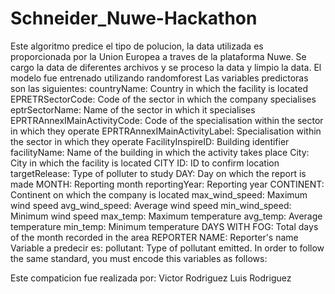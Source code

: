 # Schneider_Nuwe-Hackathon
Este algoritmo predice el tipo de polucion, la data utilizada es proporcionada por la Union Europea a traves de la plataforma Nuwe.
Se cargo la data de diferentes archivos y se proceso la data y limpio la data. 
El modelo fue entrenado utilizando randomforest
Las variables predictoras son las siguientes:
countryName: Country in which the facility is located
EPRETRSectorCode: Code of the sector in which the company specialises
eptrSectorName: Name of the sector in which it specialises
EPRTRAnnexIMainActivityCode: Code of the specialisation within the sector in which they operate
EPRTRAnnexIMainActivityLabel: Specialisation within the sector in which they operate
FacilityInspireID: Building identifier
facilityName: Name of the building in which the activity takes place
City: City in which the facility is located
CITY ID: ID to confirm location
targetRelease: Type of polluter to study
DAY: Day on which the report is made
MONTH: Reporting month
reportingYear: Reporting year
CONTINENT: Continent on which the company is located
max_wind_speed: Maximum wind speed
avg_wind_speed: Average wind speed
min_wind_speed: Minimum wind speed
max_temp: Maximum temperature
avg_temp: Average temperature
min_temp: Minimum temperature
DAYS WITH FOG: Total days of the month recorded in the area
REPORTER NAME: Reporter's name
Variable a predecir es:
pollutant: Type of pollutant emitted. In order to follow the same standard, you must encode this variables as follows:

Este compaticion fue realizada por:
Victor Rodriguez
Luis Rodriguez




